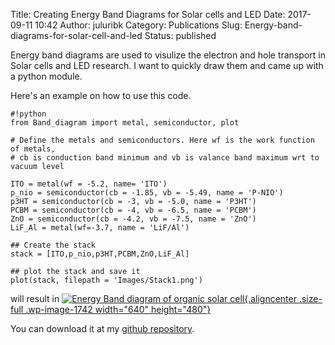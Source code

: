 Title: Creating Energy Band Diagrams for Solar cells and LED
Date: 2017-09-11 10:42
Author: juluribk
Category: Publications
Slug: Energy-band-diagrams-for-solar-cell-and-led
Status: published

Energy band diagrams are used to visulize the electron and hole transport in Solar cells and LED research. I want to quickly draw them and came up with a python module.


Here's an example on how to use this code.

    #!python
    from Band_diagram import metal, semiconductor, plot

    # Define the metals and semiconductors. Here wf is the work function of metals,
    # cb is conduction band minimum and vb is valance band maximum wrt to vacuum level

    ITO = metal(wf = -5.2, name= 'ITO')  
    p_nio = semiconductor(cb = -1.85, vb = -5.49, name = 'P-NIO')  
    p3HT = semiconductor(cb = -3, vb = -5.0, name = 'P3HT')  
    PCBM = semiconductor(cb = -4, vb = -6.5, name = 'PCBM')  
    ZnO = semiconductor(cb = -4.2, vb = -7.5, name = 'ZnO')  
    LiF_Al = metal(wf=-3.7, name = 'LiF/Al')

    ## Create the stack  
    stack = [ITO,p_nio,p3HT,PCBM,ZnO,LiF_Al]

    ## plot the stack and save it  
    plot(stack, filepath = 'Images/Stack1.png')  

will result in
[![Energy Band diagram of organic solar cell](http://juluribk.com/wp-content/uploads/2017/09/Stack1.png){.aligncenter .size-full .wp-image-1742 width="640" height="480"}](http://juluribk.com/wp-content/uploads/2017/09/Stack1.png)

You can download it at my [github repository](%20%20https://github.com/plasmon360/Energy-Band-diagram "github repository").
